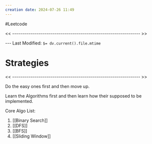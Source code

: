 ```yaml
---
creation date: 2024-07-26 11:49
---
```

#Leetcode

<< ---------------------------------------------------------------- >>

 --- Last Modified: `$= dv.current().file.mtime`

# Strategies

<< ---------------------------------------------------------------- >>

Do the easy ones first and then move up. 

Learn the Algorithms first and then learn how their supposed to be implemented.

Core Algo List:
1. [[Binary Search]]
2. [[DFS]]
3. [[BFS]]
4. [[Sliding Window]]
